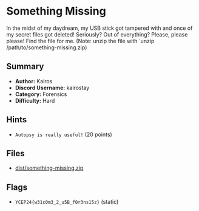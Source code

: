 # Something Missing
In the midst of my daydream, my USB stick got tampered with and once of my secret files got deleted! Seriously? Out of everything? Please, please please! Find the file for me. (Note: unzip the file with `unzip /path/to/something-missing.zip)

## Summary
- **Author:** Kairos
- **Discord Username:** kairostay 
- **Category:** Forensics
- **Difficulty:** Hard


## Hints
- `Autopsy is really useful!` (20 points)

## Files
- [dist/something-missing.zip](dist/something-missing.zip)


## Flags
- `YCEP24{w31c0m3_2_u5B_f0r3ns15z}` (static)